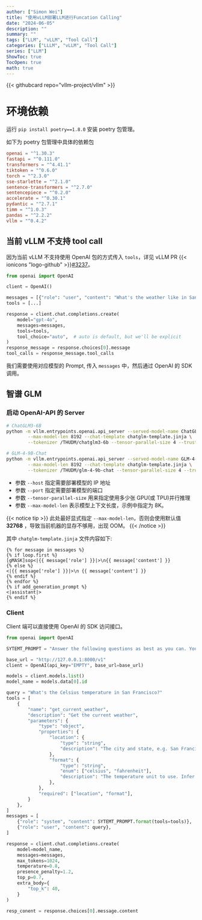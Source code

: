```yaml
---
author: ["Simon Wei"]
title: "使用vLLM部署LLM进行Funcation Calling"
date: "2024-06-05"
description: ""
summary: ""
tags: ["LLM", "vLLM", "Tool Call"]
categories: ["LLLM", "vLLM", "Tool Call"]
series: ["LLM"]
ShowToc: true
TocOpen: true
math: true
---
```


{{< githubcard repo="vllm-project/vllm" >}}

# 环境依赖

运行 `pip install poetry==1.8.0` 安装 poetry 包管理。

如下为 poetry 包管理中具体的依赖包

```toml
openai = "^1.30.3"
fastapi = "^0.111.0"
transformers = "^4.41.1"
tiktoken = "^0.6.0"
torch = "^2.3.0"
sse-starlette = "^2.1.0"
sentence-transformers = "^2.7.0"
sentencepiece = "^0.2.0"
accelerate = "^0.30.1"
pydantic = "^2.7.1"
timm = "^1.0.3"
pandas = "^2.2.2"
vllm = "^0.4.2"
```

## 当前 vLLM 不支持 tool call

因为当前 vLLM 不支持使用 OpenAI 包的方式传入 `tools`，详见 vLLM PR {{< ionicons "logo-github" >}}[#3237](https://github.com/vllm-project/vllm/pull/3237)。

```py
from openai import OpenAI

client = OpenAI()

messages = [{"role": "user", "content": "What's the weather like in San Francisco, Tokyo, and Paris?"}]
tools = [...]

response = client.chat.completions.create(
    model="gpt-4o",
    messages=messages,
    tools=tools,
    tool_choice="auto",  # auto is default, but we'll be explicit
)
response_message = response.choices[0].message
tool_calls = response_message.tool_calls
```

我们需要使用对应模型的 Prompt, 传入 `messages` 中，然后通过 OpenAI 的 SDK 调用。

## 智谱 GLM

### 启动 OpenAI-API 的 Server

```bash
# ChatGLM3-6B
python -m vllm.entrypoints.openai.api_server --served-model-name ChatGLM3-6B --model /THUDM/chatglm3-6b \
        --max-model-len 8192 --chat-template chatglm-template.jinja \
        --tokenizer /THUDM/chatglm3-6b --tensor-parallel-size 4 --trust-remote-code

# GLM-4-9B-Chat
python -m vllm.entrypoints.openai.api_server --served-model-name GLM-4-9B --model /THUDM/glm-4-9b-chat \
        --max-model-len 8192 --chat-template chatglm-template.jinja \
        --tokenizer /THUDM/glm-4-9b-chat --tensor-parallel-size 4 --trust-remote-code
```

- 参数 `--host` 指定需要部署模型的 IP 地址
- 参数 `--port` 指定需要部署模型的端口
- 参数 `--tensor-parallel-size` 用来指定使用多少张 GPU(或 TPU)并行推理
- 参数 `--max-model-len` 表示模型上下文长度，示例中指定为 8K。

{{< notice tip >}}
此处最好显式指定 `--max-model-len`，否则会使用默认值 **32768** ，导致当前机器的显存不够用，出现 OOM。
{{< /notice >}}

其中 `chatglm-template.jinja` 文件内容如下:

```jinja
{% for message in messages %}
{% if loop.first %}
[gMASK]sop<|{{ message['role'] }}|>\n{{ message['content'] }}
{% else %}
<|{{ message['role'] }}|>\n {{ message['content'] }}
{% endif %}
{% endfor %}
{% if add_generation_prompt %}
<|assistant|>
{% endif %}
```

### Client

Client 端可以直接使用 OpenAI 的 SDK 访问接口。

```py
from openai import OpenAI

SYTEMT_PROMPT = "Answer the following questions as best as you can. You have access to the following tools:\n{tools}"

base_url = "http://127.0.0.1:8000/v1"
client = OpenAI(api_key="EMPTY", base_url=base_url)

models = client.models.list()
model_name = models.data[0].id

query = "What's the Celsius temperature in San Francisco?"
tools = [
    {
        "name": "get_current_weather",
        "description": "Get the current weather",
        "parameters": {
            "type": "object",
            "properties": {
                "location": {
                    "type": "string",
                    "description": "The city and state, e.g. San Francisco, CA",
                },
                "format": {
                    "type": "string",
                    "enum": ["celsius", "fahrenheit"],
                    "description": "The temperature unit to use. Infer this from the users location.",
                },
            },
            "required": ["location", "format"],
        }
    },
]
messages = [
    {"role": "system", "content": SYTEMT_PROMPT.format(tools=tools)},
    {"role": "user", "content": query},
]

response = client.chat.completions.create(
    model=model_name,
    messages=messages,
    max_tokens=1024,
    temperature=0.8,
    presence_penalty=1.2,
    top_p=0.7,
    extra_body={
        "top_k": 40,
    }
)

resp_conent = response.choices[0].message.content
```
